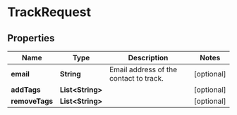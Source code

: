 

# TrackRequest


## Properties

| Name | Type | Description | Notes |
|------------ | ------------- | ------------- | -------------|
|**email** | **String** | Email address of the contact to track. |  [optional] |
|**addTags** | **List&lt;String&gt;** |  |  [optional] |
|**removeTags** | **List&lt;String&gt;** |  |  [optional] |



